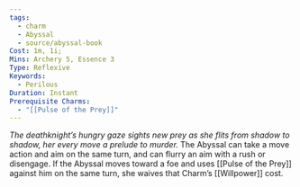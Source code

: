 ```yaml
---
tags:
  - charm
  - Abyssal
  - source/abyssal-book
Cost: 1m, 1i; 
Mins: Archery 5, Essence 3
Type: Reflexive
Keywords:
  - Perilous
Duration: Instant
Prerequisite Charms:
  - "[[Pulse of the Prey]]"
---
```

*The deathknight’s hungry gaze sights new prey as she flits from shadow to shadow, her every move a prelude to murder.*
The Abyssal can take a move action and aim on the same turn, and can flurry an aim with a rush or disengage.
If the Abyssal moves toward a foe and uses [[Pulse of the Prey]] against him on the same turn, she waives that Charm’s [[Willpower]] cost.